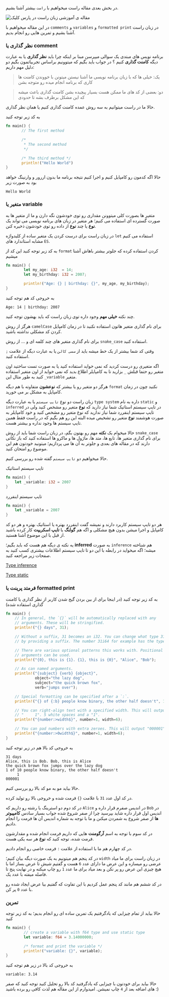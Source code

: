 در بخش بعدی مقاله راست میخواهیم با `راست` بیشتر آشنا بشیم.

![مقاله ی آموزشی زبان راست در پارس کلیک](https://images.pexels.com/photos/3768894/pexels-photo-3768894.jpeg?auto=compress&cs=tinysrgb&dpr=3&h=750&w=1260)

در این مقاله میخواهیم با `comments` و `variables` و `formatted print` در زبان راست آشنا بشیم و تمرین هایی رو انجام بدیم.

### نظر گذاری یا comment

برنامه نویس های مبتدی یک سوالی میپرسن مبنا بر اینکه چرا باید **نظر گذاری** یا به عبارت دیگه **کامنت گذاری** کنیم ؟
در جواب باید بگیم که میتوونیم براساس تجربیاتمون بگیم دو دلیل مهم داریم:

> یک: خیلی ها که با زبان برنامه نویسی ما آشنا نیستن میتونن با خووندن کامنت ها کاری که برنامه انجام میده رو متوجه بشن

> دو: بعضی از کد های ما ممکن هست بسیار پیچیده بشن کامنت گذاری باعث میشه که این مشکل برطرف بشه تا حدودی

حالا ما در راست میتوانیم به سه روش عمده کامنت گذاری کنیم یا همان نظر گذاری.

به کد زیر توجه کنید

```rust
fn main() {
       // The first method

       /*
        * The second method
        */

       /* The third method */
       println!("Hello World")
}
```

حالا اگه کدمون رو کامپایل کنیم و اجرا کنیم نتیجه برنامه ما بدون اررور و وارنینگ خواهد بود به صورت زیر

```
Hello World
```

### متغیر یا variable

متغیر ها بصورت کلی میتوونن مقداری رو توی خودشون نگه دارن و ما از متغیر ها به صورت گسترده ای استفاده می کنیم؛
هر متغیر در زبان های برنامه نویسی می تواند یک **نوع** یا چند **نوع** از داده رو توی خودشون ذخیره کنن.

در زبان راست برای درست کردن یک متغیر ساده از کلیدواژه `let` استفاده می کنیم مشابه استاندارد های `ES`.

به کد زیر توجه کنید این کد از `format` کردن استفاده کرده که جلوتر بیشتر باهاش آشنا میشیم

```rust
fn main() {
        let my_age: i32  = 14;
        let my_birthday: i32 = 2007;

        println!("Age: {} | birthday: {}", my_age, my_birthday);
}
```

به خروجی کد هم توجه کنید

```
Age: 14 | birthday: 2007
```

چند نکته **خیلی مهم** وجود داره توی زبان راست که باید بهشون توجه کنید.

هرگز از روش `camelCase` برای نام گذاری متغیر هاتون استفاده نکنید تا در زمان کامپایل کردن کد مشکلی نداشته باشید.

برای نام گذاری متغیر های چند کلمه ای و ... از روش `snake_case` استفاده کنید.

وقتی کد شما بیشتر از یک خط میشه باید از `سمی کالن` یا به عبارت دیگه از علامت `;` استفاده کنید.

اگه متغیری رو درست کردید که نمی خواید استفاده کنید یا به صورت تست ساختید اون متغیر رو حتما قبلش `_` بزارید تا به کامپایلر اطلاع بدید که نمی خواید از اون متغیر استفاده کنید به طور مثال این `_variable` متغیر.

هرگز دو متغیر رو یا بیشتر که **نوعشون** متفاوته با هم دیگه `format` نکنید چون در زمان کامپایل به مشکل بر می خورید.

زبان راست دو نوع `تایپ سیستم` یا به عبارت دیگه `type system` داره به نام `static` و `inferred` در تایپ سیستم استاتیک شما نیاز دارید که **نوع** متغیر رو مشخص کنید ولی در تایپ سیستم اینفررد شما نیاز ندارید که نوع متغیر رو مشخص کنید و خود کامپایلر به صورت هوشمند **نوع** متغیر رو تشخیص میده البته این رو هم بگیم که در راست فقط همین تایپ سیستم ها وجود نداره و بیشتر هست.

حالا میخوام یک **نکته** مهم رو بهتون بگم، در زبان راست شما باید از روش `snake_case` برای نام گذاری متغیر ها، تابع ها، متد ها، ماژول ها و ماکرو ها استفاده کنید که باز نکاتی دارند که در مقاله های بعدی و جلوتر به آن ها می پردازیم؛ میتونید خودتون هم این موضوع رو امتحان کنید.

حالا میخواهیم دو `تایپ سیستم` گفته شده رو بررسی کنیم.

تایپ سیستم استاتیک

```rust
fn main() {
	let _variable: i32 = 2007
}
```

تایپ سیستم اینفررد

```rust
fn main() {
	let _variable = 2007
}
```

هر دو تایپ سیستم کاربرد دارند و نمیشه گفت اینفررد بهتره یا استاتیک بهتره و هر دو کد کامپایل و اجرا میشن بدون هیچ مشکلی و اگه هم **گولنگ** یا **تایپ اسکریپت** کار کرده باشید از قبل با این موضوع آشنا هستید.

یه نکته ی دیگه هم هست که باید بگیم؛  **inferred** به صورت `inference` هم شناخته میشه؛ اگه میخواید در رابطه با این دو تا تایپ سیستم اطلاعات بیشتری کسب کنید به صفحات زیر مراجعه کنید.

[Type inference](https://en.wikipedia.org/wiki/Type_inference)

[Type static](https://en.wikipedia.org/wiki/Type_system#STATIC)

### فرمتد پرینت یا formatted print

به کد زیر توجه کنید (در اینجا برای از بین بردن گیج شدن کاربر از نظر گذاری یا کامنت گذاری استفاده شده)

```rust
fn main() {
    // In general, the `{}` will be automatically replaced with any
    // arguments. These will be stringified.
    println!("{} days", 31);

    // Without a suffix, 31 becomes an i32. You can change what type 31 is
    // by providing a suffix. The number 31i64 for example has the type i64.

    // There are various optional patterns this works with. Positional
    // arguments can be used.
    println!("{0}, this is {1}. {1}, this is {0}", "Alice", "Bob");

    // As can named arguments.
    println!("{subject} {verb} {object}",
             object="the lazy dog",
             subject="the quick brown fox",
             verb="jumps over");

    // Special formatting can be specified after a `:`.
    println!("{} of {:b} people know binary, the other half doesn't", 1, 2);

    // You can right-align text with a specified width. This will output
    // "     1". 5 white spaces and a "1".
    println!("{number:>width$}", number=1, width=6);

    // You can pad numbers with extra zeroes. This will output "000001".
    println!("{number:>0width$}", number=1, width=6);
}
```

به خروجی کد بالا هم در زیر توجه کنید

```
31 days
Alice, this is Bob. Bob, this is Alice
the quick brown fox jumps over the lazy dog
1 of 10 people know binary, the other half doesn't
     1
000001
```

حالا بیاید مو به مو کد بالا رو بررسی کنیم.

در کد اول عدد `31` با علامت `{}` فرمت شده و خروجی بالا رو تولید کرده.

در کد دوم دو استرینگ یا رشته رو داریم که `Alice` در اندیس صفرم قرار داره و `Bob` در اندیس اول قرار داره شاید بپرسید چرا از صفر شروع شده جواب بسیار سادس **کامپیوتر ها** از صفر شروع به شمردن میکنن و ما با توجه به شماره اندیس آن ها فرمت را انجام دادیم.

در کد سوم با توجه به اسم **آرگومنت** هایی که داریم فرمت انجام شده و مقدارشون فرمت شده، توجه کنید که **نوع** هر سه یکی هست.

در کد چهارم هم ما با استفاده از علامت `:` فرمت خاصی رو انجام دادیم.

در کد پنجم هم میتونیم به یک صورت دیگه بیان کنیم؛ `width` در زبان راست برای ما میاد عرضی رو میسازه و این عرض ما دارای عدد `6` هست و گفتیم شیش تا عرض بساز اما با هیچ چیزی این عرض رو پر نکن و بعد میاد برای ما عدد `1` رو چاپ میکنه و در نهایت پنج تا فاصله میفته با عدد یک.

در کد ششم هم مانند کد پنجم عمل کردیم با این تفاوت که گفتیم بیا عرض ایجاد شده رو با عدد `0` پر کن.

### تمرین

حالا بیاید از تمام چیزایی که یادگرفتیم یک تمرین ساده ای رو انجام بدیم؛ به کد زیر توجه کنید

```rust
fn main() {
        // create a variable with f64 type and use static type
        let variable: f64 = 3.14000000;

        /* format and print the variable */
        println!("variable: {}", variable);
}
```

به خروجی کد بالا در زیر هم توجه کنید

```
variable: 3.14
```

حالا بیاید برای خودتون با چیزایی که یادگرفتید کد بالا رو تحلیل کنید توجه کنید که صفر های اضافه بعد از `4` چاپ نمیشن.
امیدوارم از این مقاله هم لذت کافی رو برده باشید :)
